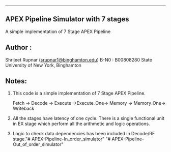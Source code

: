 ---------------------------------------------------------------------------------
APEX Pipeline Simulator with 7 stages
---------------------------------------------------------------------------------
A simple implementation of 7 Stage APEX Pipeline

Author :
---------------------------------------------------------------------------------
Shrijeet Rupnar (srupnar1@binghamton.edu)
B-N0 : B00808280
State University of New York, Binghamton

Notes:
----------------------------------------------------------------------------------
1) This code is a simple implementation of 7 Stage APEX Pipeline.

	 Fetch -> Decode -> Execute ->Execute_One-> Memory -> Memory_One-> Writeback



2) All the stages have latency of one cycle. There is a single functional unit in
	 EX stage which perform all the arithmetic and logic operations.

3) Logic to check data dependencies has been included in Decode/RF stage."# APEX-Pipeline-In_order_simulator" 
"# APEX-Pipeline-Out_of_order_simulator" 
